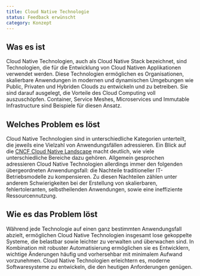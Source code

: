 ```yaml
---
title: Cloud Native Technologie
status: Feedback erwünscht
category: Konzept
---
```


## Was es ist
Cloud Native Technologien, auch als Cloud Native Stack bezeichnet, sind Technologien, die für die Entwicklung von Cloud Nativen Applikationen verwendet werden. Diese Technologien ermöglichen es Organisationen, skalierbare Anwendungen in modernen und dynamischen Umgebungen wie Public, Privaten und Hybriden Clouds zu entwickeln und zu betreiben. Sie sind darauf ausgelegt, die Vorteile des Cloud Computing voll auszuschöpfen. Container, Service Meshes, Microservices und Immutable Infrastructure sind Beispiele für diesen Ansatz.

## Welches Problem es löst
Cloud Native Technologien sind in unterschiedliche Kategorien unterteilt, die jeweils eine Vielzahl von Anwendungsfällen adressieren. Ein Blick auf die [CNCF Cloud Native Landscape](https://landscape.cncf.io/) macht deutlich, wie viele unterschiedliche Bereiche dazu gehören. Allgemein gesprochen adressieren Cloud Native Technologien allerdings immer den folgenden übergeordneten Anwendungsfall: die Nachteile traditioneller IT-Betriebsmodelle zu kompensieren. Zu diesen Nachteilen zählen unter anderem Schwierigkeiten bei der Erstellung von skalierbaren, fehlertoleranten, selbstheilenden Anwendungen, sowie eine ineffiziente Ressourcennutzung.

## Wie es das Problem löst
Während jede Technologie auf einen ganz bestimmten Anwendungsfall abzielt, ermöglichen Cloud Native Technologien insgesamt lose gekoppelte Systeme, die belastbar sowie leichter zu verwalten und überwachen sind. In Kombination mit robuster Automatisierung ermöglichen sie es Entwicklern, wichtige Änderungen häufig und vorhersehbar mit minimalem Aufwand vorzunehmen. Cloud Native Technologien erleichtern es, moderne Softwaresysteme zu entwickeln, die den heutigen Anforderungen genügen.
